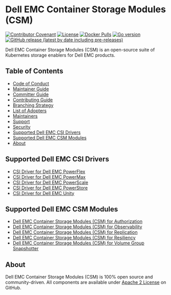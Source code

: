 <!--
Copyright (c) 2021 Dell Inc., or its subsidiaries. All Rights Reserved.

Licensed under the Apache License, Version 2.0 (the "License");
you may not use this file except in compliance with the License.
You may obtain a copy of the License at

    http://www.apache.org/licenses/LICENSE-2.0
-->

# Dell EMC Container Storage Modules (CSM)

[![Contributor Covenant](https://img.shields.io/badge/Contributor%20Covenant-v2.0%20adopted-ff69b4.svg)](docs/CODE_OF_CONDUCT.md)
[![License](https://img.shields.io/github/license/dell/csm)](LICENSE)
[![Docker Pulls](https://img.shields.io/docker/pulls/dellemc/dell-common-installer)](https://hub.docker.com/r/dellemc/dell-common-installer)
[![Go version](https://img.shields.io/github/go-mod/go-version/dell/csm)](go.mod)
[![GitHub release (latest by date including pre-releases)](https://img.shields.io/github/v/release/dell/csm?include_prereleases&label=latest&style=flat-square)](https://github.com/dell/csm/releases/latest)

Dell EMC Container Storage Modules (CSM) is an open-source suite of Kubernetes storage enablers for Dell EMC products.

## Table of Contents

* [Code of Conduct](./docs/CODE_OF_CONDUCT.md)
* [Maintainer Guide](./docs/MAINTAINER_GUIDE.md)
* [Committer Guide](./docs/COMMITTER_GUIDE.md)
* [Contributing Guide](./docs/CONTRIBUTING.md)
* [Branching Strategy](./docs/BRANCHING.md)
* [List of Adopters](./docs/ADOPTERS.md)
* [Maintainers](./docs/MAINTAINERS.md)
* [Support](./docs/SUPPORT.md)
* [Security](./docs/SECURITY.md)
* [Supported Dell EMC CSI Drivers](#supported-dell-emc-csi-drivers)
* [Supported Dell EMC CSM Modules](#supported-dell-emc-csm-modules)
* [About](#about)

## Supported Dell EMC CSI Drivers
* [CSI Driver for Dell EMC PowerFlex](https://github.com/dell/csi-powerflex)
* [CSI Driver for Dell EMC PowerMax](https://github.com/dell/csi-powermax)
* [CSI Driver for Dell EMC PowerScale](https://github.com/dell/csi-powerscale)
* [CSI Driver for Dell EMC PowerStore](https://github.com/dell/csi-powerstore)
* [CSI Driver for Dell EMC Unity](https://github.com/dell/csi-unity)

## Supported Dell EMC CSM Modules
* [Dell EMC Container Storage Modules (CSM) for Authorization](https://github.com/dell/karavi-authorization)
* [Dell EMC Container Storage Modules (CSM) for Observability](https://github.com/dell/karavi-observability)
* [Dell EMC Container Storage Modules (CSM) for Replication](https://github.com/dell/csm-replication)
* [Dell EMC Container Storage Modules (CSM) for Resiliency](https://github.com/dell/karavi-resiliency)
* [Dell EMC Container Storage Modules (CSM) for Volume Group Snapshotter](https://github.com/dell/csi-volumegroup-snapshotter)

## About

Dell EMC Container Storage Modules (CSM) is 100% open source and community-driven. All components are available
under [Apache 2 License](https://www.apache.org/licenses/LICENSE-2.0.html) on
GitHub.
